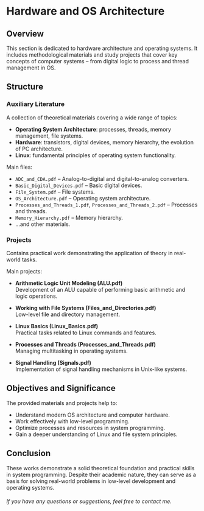 # Hardware and OS Architecture

## Overview

This section is dedicated to hardware architecture and operating systems. It includes methodological materials and study projects that cover key concepts of computer systems – from digital logic to process and thread management in OS.

## Structure

### Auxiliary Literature  
A collection of theoretical materials covering a wide range of topics:  
- **Operating System Architecture**: processes, threads, memory management, file systems.  
- **Hardware**: transistors, digital devices, memory hierarchy, the evolution of PC architecture.  
- **Linux**: fundamental principles of operating system functionality.  

Main files:
- `ADC_and_CDA.pdf` – Analog-to-digital and digital-to-analog converters.
- `Basic_Digital_Devices.pdf` – Basic digital devices.
- `File_System.pdf` – File systems.
- `OS_Architecture.pdf` – Operating system architecture.
- `Processes_and_Threads_1.pdf`, `Processes_and_Threads_2.pdf` – Processes and threads.
- `Memory_Hierarchy.pdf` – Memory hierarchy.
- ...and other materials.

### Projects  
Contains practical work demonstrating the application of theory in real-world tasks.

Main projects:
- **Arithmetic Logic Unit Modeling (ALU.pdf)**  
  Development of an ALU capable of performing basic arithmetic and logic operations.
  
- **Working with File Systems (Files_and_Directories.pdf)**  
  Low-level file and directory management.

- **Linux Basics (Linux_Basics.pdf)**  
  Practical tasks related to Linux commands and features.

- **Processes and Threads (Processes_and_Threads.pdf)**  
  Managing multitasking in operating systems.

- **Signal Handling (Signals.pdf)**  
  Implementation of signal handling mechanisms in Unix-like systems.

## Objectives and Significance

The provided materials and projects help to:  
- Understand modern OS architecture and computer hardware.  
- Work effectively with low-level programming.  
- Optimize processes and resources in system programming.  
- Gain a deeper understanding of Linux and file system principles.  

## Conclusion

These works demonstrate a solid theoretical foundation and practical skills in system programming. Despite their academic nature, they can serve as a basis for solving real-world problems in low-level development and operating systems.

###### If you have any questions or suggestions, feel free to contact me.  
